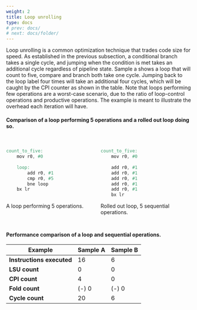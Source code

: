 ```yaml
---
weight: 2
title: Loop unrolling
type: docs
# prev: docs/
# next: docs/folder/
---
```


<style>
  .side-by-side {
    display: flex;
    gap: 10px;
    padding-top: 20px;
    padding-bottom: 10px;
  }
  .box {
    flex: 1;
    border: none;
    box-sizing: border-box;
  }
  @media (max-width: 400px) {
            .side-by-side {
                flex-direction: column;
            }
        }
</style>


Loop unrolling is a common optimization technique that trades code size for speed. As established in the previous subsection, a conditional branch takes a single cycle, and jumping when the condition is met takes an additional cycle regardless of pipeline state. Sample a shows a loop that will count to five, compare and branch both take one cycle. Jumping back to the loop label four times will take an additional four cycles, which will be caught by the CPI counter as shown in the table. Note that loops performing few operations are a worst-case scenario, due to the ratio of loop-control operations and productive operations. The example is meant to illustrate the overhead each iteration will have.

#### Comparison of a loop performing 5 operations and a rolled out loop doing so.
<div class="side-by-side">
  <div class="box">

```verilog {filename="sample_a.s"}
count_to_five:
    mov r0, #0   
    
    loop:
        add r0, #1
        cmp r0, #5
        bne loop
    bx lr
    
```
A loop performing 5 operations.
  </div>
  <div class="box">

```verilog {filename="sample_b.s"}
count_to_five:
    mov r0, #0
    
    add r0, #1
    add r0, #1
    add r0, #1
    add r0, #1
    add r0, #1
    bx lr
```
Rolled out loop, 5 sequential operations.
  </div>
</div>

#### Performance comparison of a loop and sequential operations.
| Example                | Sample A | Sample B |
|------------------------|----------|----------|
| **Instructions executed** | 16        | 6        |
| **LSU count**             | 0        | 0        |
| **CPI count**             | 4        | 0        |
| **Fold count**            | (-) 0    | (-) 0    |
| **Cycle count**           | 20        | 6        |